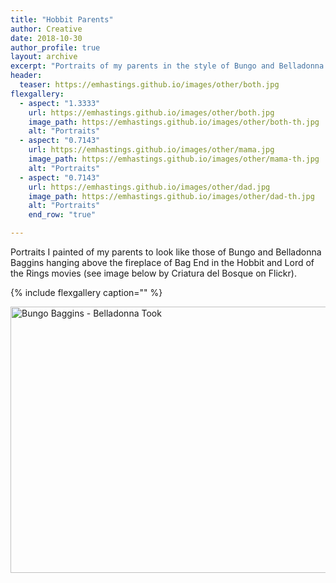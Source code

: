 ```yaml
---
title: "Hobbit Parents"
author: Creative
date: 2018-10-30
author_profile: true
layout: archive
excerpt: "Portraits of my parents in the style of Bungo and Belladonna Baggins."
header:
  teaser: https://emhastings.github.io/images/other/both.jpg
flexgallery:
  - aspect: "1.3333"
    url: https://emhastings.github.io/images/other/both.jpg
    image_path: https://emhastings.github.io/images/other/both-th.jpg
    alt: "Portraits"    
  - aspect: "0.7143"
    url: https://emhastings.github.io/images/other/mama.jpg
    image_path: https://emhastings.github.io/images/other/mama-th.jpg
    alt: "Portraits"  
  - aspect: "0.7143"
    url: https://emhastings.github.io/images/other/dad.jpg
    image_path: https://emhastings.github.io/images/other/dad-th.jpg
    alt: "Portraits"     
    end_row: "true"

---
```


Portraits I painted of my parents to look like those of Bungo and Belladonna Baggins hanging above the fireplace of Bag End in the Hobbit and Lord of the Rings movies (see image below by Criatura del Bosque on Flickr).

{% include flexgallery caption="" %}

<a data-flickr-embed="true" data-header="true" data-footer="true"  href="https://www.flickr.com/photos/78808534@N00/9211398188" title="Bungo Baggins - Belladonna Took"><img src="https://live.staticflickr.com/2833/9211398188_83a5e4566e_z.jpg" width="640" height="426" alt="Bungo Baggins - Belladonna Took"></a><script async src="//embedr.flickr.com/assets/client-code.js" charset="utf-8"></script>


